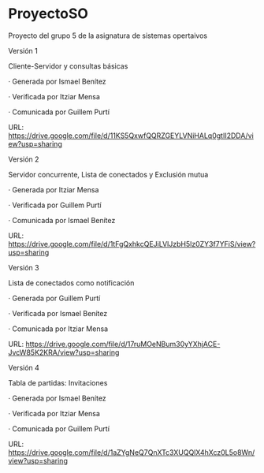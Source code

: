 # ProyectoSO
 Proyecto del grupo 5 de la asignatura de sistemas opertaivos

Versión 1  

Cliente-Servidor y consultas básicas  

· Generada por Ismael Benítez  

· Verificada por Itziar Mensa  

· Comunicada por Guillem Purtí  

URL: https://drive.google.com/file/d/11KS5QxwfQQRZGEYLVNiHALq0gtII2DDA/view?usp=sharing 
  
  

Versión 2  

Servidor concurrente, Lista de conectados y Exclusión mutua  

· Generada por Itziar Mensa  

· Verificada por Guillem Purtí  

· Comunicada por Ismael Benítez  

URL: https://drive.google.com/file/d/1tFgQxhkcQEJiLVlJzbH5lz0ZY3f7YFiS/view?usp=sharing


Versión 3

Lista de conectados como notificación

· Generada por Guillem Purtí

· Verificada por Ismael Benítez

· Comunicada por Itziar Mensa

URL: https://drive.google.com/file/d/17ruMOeNBum30yYXhjACE-JvcW85K2KRA/view?usp=sharing  


Versión 4  

Tabla de partidas: Invitaciones  

· Generada por Ismael Benítez  

· Verificada por Itziar Mensa  

· Comunicada por Guillem Purtí  

URL: https://drive.google.com/file/d/1aZYgNeQ7QnXTc3XUQQlX4hXcz0L5o8Wn/view?usp=sharing  
